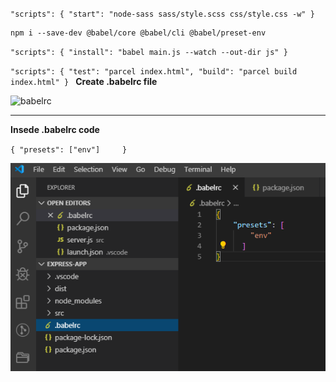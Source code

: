 `"scripts": {
    "start": "node-sass sass/style.scss css/style.css -w"
}
`
```Transpile js in Babel
npm i --save-dev @babel/core @babel/cli @babel/preset-env
```
`"scripts": {
    "install": "babel main.js --watch --out-dir js"
}`

`"scripts": {
    "test": "parcel index.html",
    "build": "parcel build index.html"
}
`
**Create .babelrc file**

![babelrc](https://reachmnadeem.files.wordpress.com/2019/12/image-50.png?w=567)

----------
**Insede .babelrc code**

`{
"presets": ["env"]    
}`

![babelrc](./image-50.png)